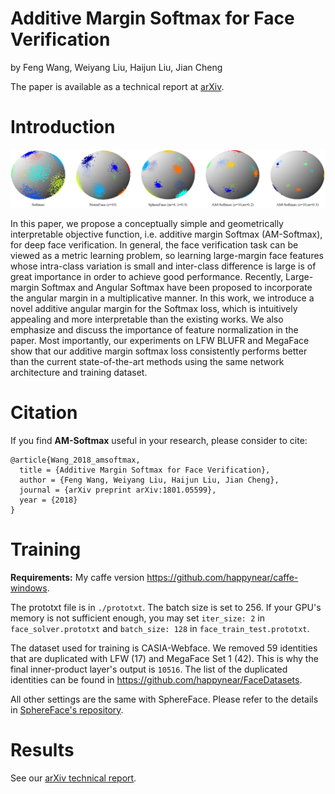 # Additive Margin Softmax for Face Verification 

by Feng Wang, Weiyang Liu, Haijun Liu, Jian Cheng

The paper is available as a technical report at [arXiv](https://arxiv.org/abs/1801.05599).

# Introduction

![FeatureVis](assets/FeatureVis.png)

In this paper, we propose a conceptually simple and geometrically interpretable objective function, i.e. additive margin Softmax (AM-Softmax), for deep face verification. In general, the face verification task can be viewed as a metric learning problem, so learning large-margin face features whose intra-class variation is small and inter-class difference is large is of great importance in order to achieve good performance. Recently, Large-margin Softmax and Angular Softmax have been proposed to incorporate the angular margin in a multiplicative manner. In this work, we introduce a novel additive angular margin for the Softmax loss, which is intuitively appealing and more interpretable than the existing works. We also emphasize and discuss the importance of feature normalization in the paper. Most importantly, our experiments on LFW BLUFR and MegaFace show that our additive margin softmax loss consistently performs better than the current state-of-the-art methods using the same network architecture and training dataset.

# Citation
If you find **AM-Softmax** useful in your research, please consider to cite:

	@article{Wang_2018_amsoftmax,
	  title = {Additive Margin Softmax for Face Verification},
	  author = {Feng Wang, Weiyang Liu, Haijun Liu, Jian Cheng},
	  journal = {arXiv preprint arXiv:1801.05599},
	  year = {2018}
	}

# Training

**Requirements:** My caffe version https://github.com/happynear/caffe-windows.

The prototxt file is in `./prototxt`. The batch size is set to 256. If your GPU's memory is not sufficient enough, you may set `iter_size: 2` in `face_solver.prototxt` and `batch_size: 128` in `face_train_test.prototxt`.

The dataset used for training is CASIA-Webface. We removed 59 identities that are duplicated with LFW (17) and MegaFace Set 1 (42). This is why the final inner-product layer's output is `10516`. The list of the duplicated identities can be found in https://github.com/happynear/FaceDatasets.

All other settings are the same with SphereFace. Please refer to the details in [SphereFace's repository](https://github.com/wy1iu/sphereface).

# Results
See our [arXiv technical report](https://arxiv.org/abs/1801.05599).
